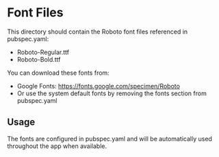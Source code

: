 # Font Files

This directory should contain the Roboto font files referenced in pubspec.yaml:

- Roboto-Regular.ttf
- Roboto-Bold.ttf

You can download these fonts from:
- Google Fonts: https://fonts.google.com/specimen/Roboto
- Or use the system default fonts by removing the fonts section from pubspec.yaml

## Usage

The fonts are configured in pubspec.yaml and will be automatically used throughout the app when available.
